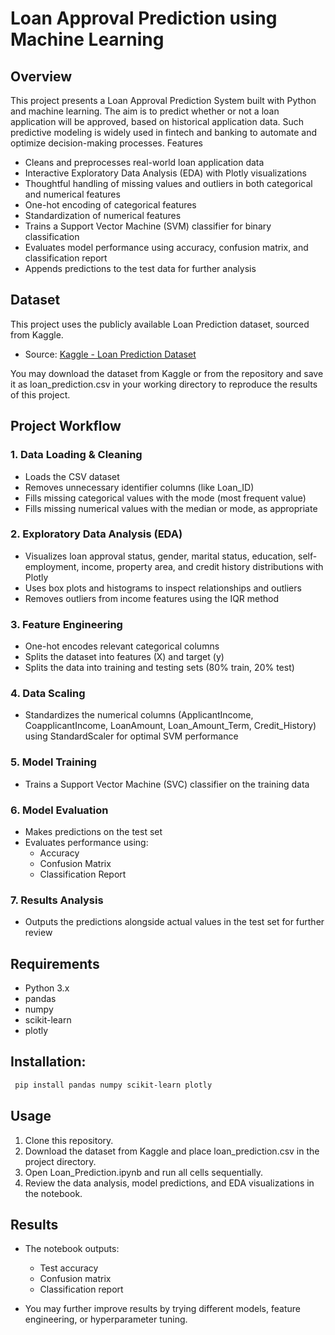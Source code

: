 # Loan Approval Prediction using Machine Learning
## Overview
This project presents a Loan Approval Prediction System built with Python and machine learning. The aim is to predict whether or not a loan application will be approved, based on historical application data. Such predictive modeling is widely used in fintech and banking to automate and optimize decision-making processes.
Features
- Cleans and preprocesses real-world loan application data
- Interactive Exploratory Data Analysis (EDA) with Plotly visualizations
- Thoughtful handling of missing values and outliers in both categorical and numerical features
- One-hot encoding of categorical features
- Standardization of numerical features
- Trains a Support Vector Machine (SVM) classifier for binary classification
- Evaluates model performance using accuracy, confusion matrix, and classification report
- Appends predictions to the test data for further analysis
## Dataset
This project uses the publicly available Loan Prediction dataset, sourced from Kaggle.
- Source: [Kaggle - Loan Prediction Dataset](https://www.kaggle.com/datasets/ninzaami/loan-predication)

You may download the dataset from Kaggle or from the repository and save it as loan_prediction.csv in your working directory to reproduce the results of this project.

## Project Workflow
### 1. Data Loading & Cleaning

- Loads the CSV dataset
- Removes unnecessary identifier columns (like Loan_ID)
- Fills missing categorical values with the mode (most frequent value)
- Fills missing numerical values with the median or mode, as appropriate 

### 2. Exploratory Data Analysis (EDA)

- Visualizes loan approval status, gender, marital status, education, self-employment, income, property area, and credit history distributions with Plotly
- Uses box plots and histograms to inspect relationships and outliers
- Removes outliers from income features using the IQR method

### 3. Feature Engineering

- One-hot encodes relevant categorical columns
- Splits the dataset into features (X) and target (y)
- Splits the data into training and testing sets (80% train, 20% test)

### 4. Data Scaling

- Standardizes the numerical columns (ApplicantIncome, CoapplicantIncome, LoanAmount, Loan_Amount_Term, Credit_History) using StandardScaler for optimal SVM performance

### 5. Model Training

- Trains a Support Vector Machine (SVC) classifier on the training data

### 6. Model Evaluation

- Makes predictions on the test set
- Evaluates performance using:
  * Accuracy
  * Confusion Matrix
  * Classification Report

### 7. Results Analysis

- Outputs the predictions alongside actual values in the test set for further review


## Requirements
- Python 3.x
- pandas
- numpy
- scikit-learn
- plotly

## Installation:
```bash
 pip install pandas numpy scikit-learn plotly 
 ```

## Usage
1. Clone this repository.
2. Download the dataset from Kaggle and place loan_prediction.csv in the project directory.
3. Open Loan_Prediction.ipynb and run all cells sequentially.
4. Review the data analysis, model predictions, and EDA visualizations in the notebook.

## Results
- The notebook outputs:
  * Test accuracy
  * Confusion matrix
  * Classification report

- You may further improve results by trying different models, feature engineering, or hyperparameter tuning.
